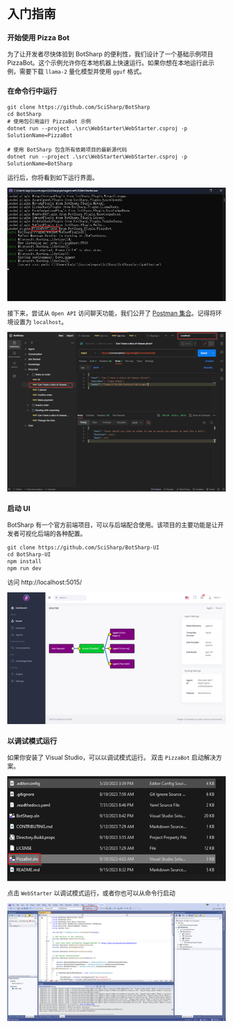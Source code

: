 # 入门指南

### 开始使用 Pizza Bot

为了让开发者尽快体验到 BotSharp 的便利性，我们设计了一个基础示例项目 PizzaBot。这个示例允许你在本地机器上快速运行。如果你想在本地运行此示例，需要下载 `llama-2` 量化模型并使用 `gguf` 格式。

### 在命令行中运行

```shell
git clone https://github.com/SciSharp/BotSharp
cd BotSharp
# 使用包引用运行 PizzaBot 示例
dotnet run --project .\src\WebStarter\WebStarter.csproj -p SolutionName=PizzaBot

# 使用 BotSharp 包含所有依赖项目的最新源代码
dotnet run --project .\src\WebStarter\WebStarter.csproj -p SolutionName=BotSharp
```

运行后，你将看到如下运行界面。

![Pizza Bot Starter](assets/PizzaBotSample3.png)

接下来，尝试从 `Open API` 访问聊天功能，我们公开了 [Postman 集合](https://www.postman.com/orange-flare-634868/workspace/botsharp/collection/1346299-d1a31c49-825d-4449-bdc8-936c66ff6bfd)。记得将环境设置为 `localhost`。

![Pizza Bot Starter](assets/PizzaBotSample4.png)

### 启动 UI

BotSharp 有一个官方前端项目，可以与后端配合使用。该项目的主要功能是让开发者可视化后端的各种配置。

```console
git clone https://github.com/SciSharp/BotSharp-UI
cd BotSharp-UI
npm install
npm run dev
```

访问 http://localhost:5015/

![BotSharp UI Router](assets/BotSharp-UI-Router.png)

### 以调试模式运行

如果你安装了 Visual Studio，可以以调试模式运行。
双击 `PizzaBot` 启动解决方案。

![Pizza Bot](assets/PizzaBotSample1.png)

点击 `WebStarter` 以调试模式运行，或者你也可以从命令行启动

![Pizza Bot Starter](assets/PizzaBotSample2.png)
